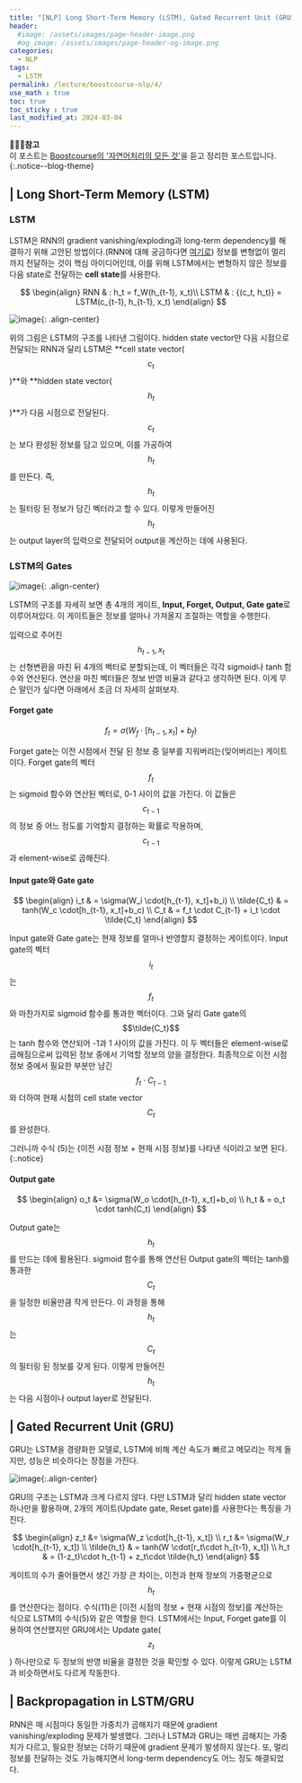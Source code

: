 ```yaml
---
title: "[NLP] Long Short-Term Memory (LSTM), Gated Recurrent Unit (GRU)"
header:
  #image: /assets/images/page-header-image.png
  #og_image: /assets/images/page-header-og-image.png
categories:
  - NLP
tags:
  - LSTM
permalink: /lecture/boostcourse-nlp/4/
use_math : true
toc: true
toc_sticky : true
last_modified_at: 2024-03-04
---
```

**🧚🏻‍♀️참고**<br>
이 포스트는 [Boostcourse의 '자연어처리의 모든 것'](https://www.boostcourse.org/ai330)을 듣고 정리한 포스트입니다.
{:.notice--blog-theme}

## | Long Short-Term Memory (LSTM)
### LSTM
LSTM은 RNN의 gradient vanishing/exploding과 long-term dependency를 해결하기 위해 고안된 방법이다.(RNN에 대해 궁금하다면 [여기로](https://codehyunn.github.io/dl/nlp/3/)) 정보를 변형없이 멀리까지 전달하는 것이 핵심 아이디어인데, 이를 위해 LSTM에서는 변형하지 않은 정보를 다음 state로 전달하는 **cell state**를 사용한다.

$$ \begin{align} RNN & : h_t = f_W(h_{t-1}, x_t)\\
                 LSTM & : {(c_t, h_t)} = LSTM(c_{t-1}, h_{t-1}, x_t)
    \end{align} $$

![image](https://github.com/codehyunn/codehyunn.github.io/assets/87523224/5306d1c8-c718-49d0-978b-893142896c6d){: .align-center}

위의 그림은 LSTM의 구조를 나타낸 그림이다. hidden state vector만 다음 시점으로 전달되는 RNN과 달리 LSTM은 **cell state vector($$c_t$$)**와 **hidden state vector($$h_t$$)**가 다음 시점으로 전달된다. $$c_t$$는 보다 완성된 정보를 담고 있으며, 이를 가공하여 $$h_t$$를 만든다. 즉, $$h_t$$는 필터링 된 정보가 담긴 벡터라고 할 수 있다. 이렇게 만들어진 $$h_t$$는 output layer의 입력으로 전달되어 output을 계산하는 데에 사용된다. 

### LSTM의 Gates
![image](https://github.com/codehyunn/codehyunn.github.io/assets/87523224/0953fbf1-fd28-462a-add1-56f6796a22f0){: .align-center}

LSTM의 구조를 자세히 보면 총 4개의 게이트, **Input, Forget, Output, Gate gate**로 이루어져있다. 이 게이트들은 정보를 얼마나 가져올지 조절하는 역할을 수행한다. 

입력으로 주어진 $$h_{t-1}, x_t$$는 선형변환을 마친 뒤 4개의 벡터로 분할되는데, 이 벡터들은 각각 sigmoid나 tanh 함수와 연산된다. 연산을 마친 벡터들은 정보 반영 비율과 같다고 생각하면 된다. 이게 무슨 말인가 싶다면 아래에서 조금 더 자세히 살펴보자. 

#### Forget gate

$${f_t = \sigma(W_f \cdot[h_{t-1}, x_t]+b_f)}$$

Forget gate는 이전 시점에서 전달 된 정보 중 일부를 지워버리는(잊어버리는) 게이트이다. Forget gate의 벡터 $$f_t$$는 sigmoid 함수와 연산된 벡터로, 0-1 사이의 값을 가진다. 이 값들은 $${c_{t-1}}$$의 정보 중 어느 정도를 기억할지 결정하는 확률로 작용하며, $${c_{t-1}}$$과 element-wise로 곱해진다.

#### Input gate와 Gate gate

$$ \begin{align} i_t & = \sigma(W_i \cdot[h_{t-1}, x_t]+b_i) \\
                 \tilde{C_t} & = tanh(W_c \cdot[h_{t-1}, x_t]+b_c) \\
                 C_t & = f_t \cdot C_{t-1} + i_t \cdot \tilde{C_t}
   \end{align} $$

Input gate와 Gate gate는 현재 정보를 얼마나 반영할지 결정하는 게이트이다. Input gate의 벡터 $$i_t$$는 $$f_t$$와 마찬가지로 sigmoid 함수를 통과한 벡터이다. 그와 달리 Gate gate의 $$\tilde{C_t}$$는 tanh 함수와 연산되어 -1과 1 사이의 값을 가진다. 이 두 벡터들은 element-wise로 곱해짐으로써 입력된 정보 중에서 기억할 정보의 양을 결정한다. 최종적으로 이전 시점 정보 중에서 필요한 부분만 남긴 $$f_t \cdot C_{t-1}$$와 더하여 현재 시점의 cell state vector $$C_t$$를 완성한다.

그러니까 수식 (5)는 {이전 시점 정보 + 현재 시점 정보}를 나타낸 식이라고 보면 된다.
{:.notice}

#### Output gate 

$$ \begin{align} o_t &= \sigma(W_o \cdot[h_{t-1}, x_t]+b_o) \\
                 h_t & = o_t \cdot tanh(C_t)
   \end{align} $$

Output gate는 $$h_t$$를 만드는 데에 활용된다. sigmoid 함수를 통해 연산된 Output gate의 벡터는 tanh를 통과한 $$C_t$$을 일정한 비율만큼 작게 만든다. 이 과정을 통해 $$h_t$$는 $$C_t$$의 필터링 된 정보를 갖게 된다. 이렇게 만들어진 $$h_t$$는 다음 시점이나 output layer로 전달된다.

## | Gated Recurrent Unit (GRU)
GRU는 LSTM을 경량화한 모델로, LSTM에 비해 계산 속도가 빠르고 메모리는 적게 들지만, 성능은 비슷하다는 장점을 가진다. 

![image](https://github.com/codehyunn/codehyunn.github.io/assets/87523224/4f2a9577-471a-47d4-a9e4-4e6fdab5ae9e){:.align-center}

GRU의 구조는 LSTM과 크게 다르지 않다. 다만 LSTM과 달리 hidden state vector 하나만을 활용하며, 2개의 게이트(Update gate, Reset gate)를 사용한다는 특징을 가진다.

$$ \begin{align} z_t &= \sigma(W_z \cdot[h_{t-1}, x_t]) \\
                 r_t &= \sigma(W_r \cdot[h_{t-1}, x_t]) \\
                 \tilde{h_t} & = tanh(W \cdot[r_t\cdot h_{t-1}, x_t]) \\
                 h_t & = (1-z_t)\cdot h_{t-1} + z_t\cdot \tilde{h_t}
   \end{align} $$

게이트의 수가 줄어들면서 생긴 가장 큰 차이는, 이전과 현재 정보의 가중평균으로 $$h_t$$를 연산한다는 점이다. 수식(11)은 [이전 시점의 정보 + 현재 시점의 정보]를 계산하는 식으로 LSTM의 수식(5)와 같은 역할을 한다. LSTM에서는 Input, Forget gate를 이용하여 연산했지만 GRU에서는 Update gate($$z_t$$) 하나만으로 두 정보의 반영 비율을 결정한 것을 확인할 수 있다. 이렇게 GRU는 LSTM과 비슷하면서도 다르게 작동한다.


## | Backpropagation in LSTM/GRU
RNN은 매 시점마다 동일한 가중치가 곱해지기 때문에 gradient vanishing/exploding 문제가 발생했다. 그러나 LSTM과 GRU는 매번 곱해지는 가중치가 다르고, 필요한 정보는 더하기 때문에 gradient 문제가 발생하지 않는다. 또, 멀리 정보를 전달하는 것도 가능해지면서 long-term dependency도 어느 정도 해결되었다.